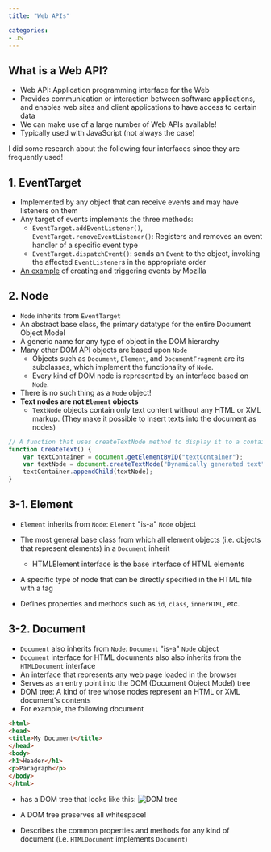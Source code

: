 ```yaml
---
title: "Web APIs"

categories:
- JS
---
```


## What is a Web API?

- Web API: Application programming interface for the Web
- Provides communication or interaction between software applications, and enables web sites and client applications to have access to certain data
- We can make use of a large number of Web APIs available!
- Typically used with JavaScript (not always the case)

I did some research about the following four interfaces since they are frequently used!

## 1. EventTarget

- Implemented by any object that can receive events and may have listeners on them
- Any target of events implements the three methods:
  - `EventTarget.addEventListener()`, `EventTarget.removeEventListener()`: Registers and removes an event handler of a specific event type
  - `EventTarget.dispatchEvent()`: sends an `Event` to the object, invoking the affected `EventListener`s in the appropriate order
- [An example](https://developer.mozilla.org/en-US/docs/Web/Events/Creating_and_triggering_events) of creating and triggering events by Mozilla

## 2. Node

- `Node` inherits from `EventTarget`
- An abstract base class, the primary datatype for the entire Document Object Model
- A generic name for any type of object in the DOM hierarchy
- Many other DOM API objects are based upon `Node`
  - Objects such as `Document`, `Element`, and `DocumentFragment` are its subclasses, which implement the functionality of `Node`.
  - Every kind of DOM node is represented by an interface based on `Node`.
- There is no such thing as a `Node` object!
- **Text nodes are not `Element` objects**
  - `TextNode` objects contain only text content without any HTML or XML markup. (They make it possible to insert texts into the document as nodes)
```javascript
// A function that uses createTextNode method to display it to a container
function CreateText() {
    var textContainer = document.getElementByID("textContainer");
    var textNode = document.createTextNode("Dynamically generated text");
    textContainer.appendChild(textNode);
}
```


## 3-1. Element

- `Element` inherits from `Node`: `Element` "is-a" `Node` object
- The most general base class from which all element objects (i.e. objects that represent elements) in a `Document` inherit
  - HTMLElement interface is the base interface of HTML elements

- A specific type of node that can be directly specified in the HTML file with a tag
- Defines properties and methods such as `id`, `class`, `innerHTML`, etc.


## 3-2. Document

- `Document` also inherits from `Node`: `Document` "is-a" `Node` object
- `Document` interface for HTML documents also also inherits from the `HTMLDocument` interface
- An interface that represents any web page loaded in the browser
- Serves as an entry point into the DOM (Document Object Model) tree
- DOM tree: A kind of tree whose nodes represent an HTML or XML document's contents
- For example, the following document
  
```html
<html>
<head>
<title>My Document</title>
</head>
<body>
<h1>Header</h1>
<p>Paragraph</p>
</body>
</html>
```

- has a DOM tree that looks like this: 
![DOM tree](https://developer.mozilla.org/en-US/docs/Web/API/Document_object_model/Using_the_W3C_DOM_Level_1_Core/using_the_w3c_dom_level_1_core-doctree.jpg)

- A DOM tree preserves all whitespace!
- Describes the common properties and methods for any kind of document (i.e. `HTMLDocument` implements `Document`)

  